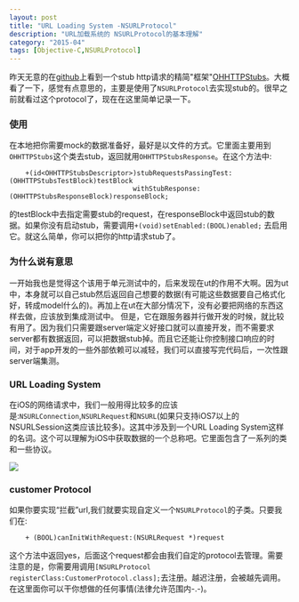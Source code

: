 ```yaml
---
layout: post
title: "URL Loading System -NSURLProtocol"
description: "URL加载系统的 NSURLProtocol的基本理解"
category: "2015-04"
tags: [Objective-C,NSURLProtocol]
---
```



昨天无意的在[github](https://github.com)上看到一个stub http请求的精简"框架"[OHHTTPStubs](https://github.com/AliSoftware/OHHTTPStubs)。大概看了一下，感觉有点意思的，主要是使用了`NSURLProtocol`去实现stub的。很早之前就看过这个protocol了，现在在这里简单记录一下。

### 使用

在本地把你需要mock的数据准备好，最好是以文件的方式。它里面主要用到`OHHTTPStubs`这个类去stub，返回就用`OHHTTPStubsResponse`。在这个方法中:

		+(id<OHHTTPStubsDescriptor>)stubRequestsPassingTest:(OHHTTPStubsTestBlock)testBlock
                                   withStubResponse:(OHHTTPStubsResponseBlock)responseBlock;


 的testBlock中去指定需要stub的request，在responseBlock中返回stub的数据。如果你没有启动stub，需要调用`+(void)setEnabled:(BOOL)enabled;` 去启用它。就这么简单，你可以把你的http请求stub了。

### 为什么说有意思

 一开始我也是觉得这个该用于单元测试中的，后来发现在ut的作用不大啊。因为ut中，本身就可以自己stub然后返回自己想要的数据(有可能这些数据要自己格式化好，转成model什么的)。再加上在ut在大部分情况下，没有必要把网络的东西这样去做，应该放到集成测试中。
 但是，它在跟服务器并行做开发的时候，就比较有用了。因为我们只需要跟server端定义好接口就可以直接开发，而不需要求server都有数据返回，可以把数据stub掉。而且它还能让你控制接口响应的时间，对于app开发的一些外部依赖可以减轻，我们可以直接写完代码后，一次性跟server端集测。



###   URL Loading System

 在iOS的网络请求中，我们一般用得比较多的应该是:`NSURLConnection`,`NSURLRequest`和`NSURL`(如果只支持iOS7以上的NSURLSession这类应该比较多)。这其中涉及到一个URL Loading System这样的名词。这个可以理解为iOS中获取数据的一个总称吧。它里面包含了一系列的类和一些协议。

 ![](https://developer.apple.com/library/prerelease/ios/documentation/Cocoa/Conceptual/URLLoadingSystem/Art/nsobject_hierarchy_2x.png)

### customer Protocol

 如果你要实现“拦截”url,我们就要实现自定义一个`NSURLProtocol`的子类。只要我们在:

 		+ (BOOL)canInitWithRequest:(NSURLRequest *)request

这个方法中返回yes，后面这个request都会由我们自定的protocol去管理。需要注意的是，你需要用调用`[NSURLProtocol registerClass:CustomerProtocol.class];`去注册。越迟注册，会被越先调用。在这里面你可以干你想做的任何事情(法律允许范围内-.-)。




